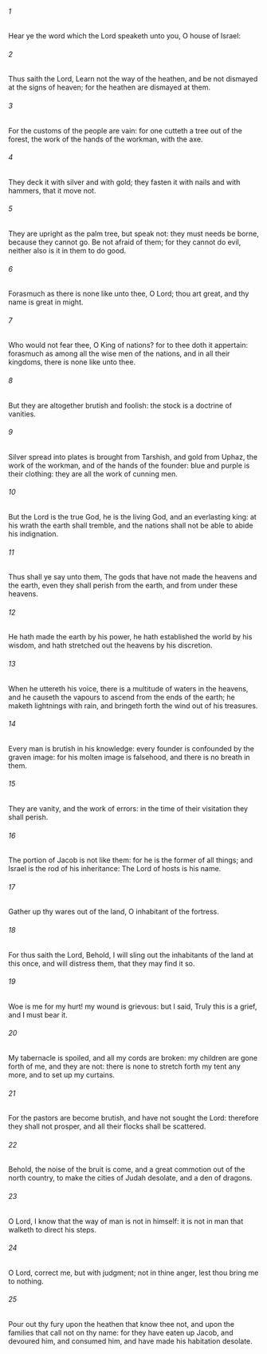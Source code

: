 ###### 1
Hear ye the word which the Lord speaketh unto you, O house of Israel:

###### 2
Thus saith the Lord, Learn not the way of the heathen, and be not dismayed at the signs of heaven; for the heathen are dismayed at them.

###### 3
For the customs of the people are vain: for one cutteth a tree out of the forest, the work of the hands of the workman, with the axe.

###### 4
They deck it with silver and with gold; they fasten it with nails and with hammers, that it move not.

###### 5
They are upright as the palm tree, but speak not: they must needs be borne, because they cannot go. Be not afraid of them; for they cannot do evil, neither also is it in them to do good.

###### 6
Forasmuch as there is none like unto thee, O Lord; thou art great, and thy name is great in might.

###### 7
Who would not fear thee, O King of nations? for to thee doth it appertain: forasmuch as among all the wise men of the nations, and in all their kingdoms, there is none like unto thee.

###### 8
But they are altogether brutish and foolish: the stock is a doctrine of vanities.

###### 9
Silver spread into plates is brought from Tarshish, and gold from Uphaz, the work of the workman, and of the hands of the founder: blue and purple is their clothing: they are all the work of cunning men.

###### 10
But the Lord is the true God, he is the living God, and an everlasting king: at his wrath the earth shall tremble, and the nations shall not be able to abide his indignation.

###### 11
Thus shall ye say unto them, The gods that have not made the heavens and the earth, even they shall perish from the earth, and from under these heavens.

###### 12
He hath made the earth by his power, he hath established the world by his wisdom, and hath stretched out the heavens by his discretion.

###### 13
When he uttereth his voice, there is a multitude of waters in the heavens, and he causeth the vapours to ascend from the ends of the earth; he maketh lightnings with rain, and bringeth forth the wind out of his treasures.

###### 14
Every man is brutish in his knowledge: every founder is confounded by the graven image: for his molten image is falsehood, and there is no breath in them.

###### 15
They are vanity, and the work of errors: in the time of their visitation they shall perish.

###### 16
The portion of Jacob is not like them: for he is the former of all things; and Israel is the rod of his inheritance: The Lord of hosts is his name.

###### 17
Gather up thy wares out of the land, O inhabitant of the fortress.

###### 18
For thus saith the Lord, Behold, I will sling out the inhabitants of the land at this once, and will distress them, that they may find it so.

###### 19
Woe is me for my hurt! my wound is grievous: but I said, Truly this is a grief, and I must bear it.

###### 20
My tabernacle is spoiled, and all my cords are broken: my children are gone forth of me, and they are not: there is none to stretch forth my tent any more, and to set up my curtains.

###### 21
For the pastors are become brutish, and have not sought the Lord: therefore they shall not prosper, and all their flocks shall be scattered.

###### 22
Behold, the noise of the bruit is come, and a great commotion out of the north country, to make the cities of Judah desolate, and a den of dragons.

###### 23
O Lord, I know that the way of man is not in himself: it is not in man that walketh to direct his steps.

###### 24
O Lord, correct me, but with judgment; not in thine anger, lest thou bring me to nothing.

###### 25
Pour out thy fury upon the heathen that know thee not, and upon the families that call not on thy name: for they have eaten up Jacob, and devoured him, and consumed him, and have made his habitation desolate.

